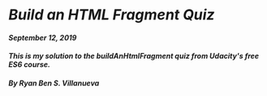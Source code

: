 # _Build an HTML Fragment Quiz_
#### _September 12, 2019_
#### _This is my solution to the buildAnHtmlFragment quiz from Udacity's free ES6 course._
#### _By Ryan Ben S. Villanueva_